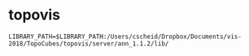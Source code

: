# topovis

`LIBRARY_PATH=$LIBRARY_PATH:/Users/cscheid/Dropbox/Documents/vis-2018/TopoCubes/topovis/server/ann_1.1.2/lib/`

